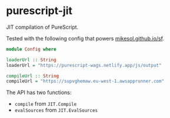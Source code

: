 # purescript-jit

JIT compilation of PureScript.

Tested with the following config that powers [mikesol.github.io/sf](https://mikesol.github.io/sf).

```purescript
module Config where

loaderUrl :: String
loaderUrl = "https://purescript-wags.netlify.app/js/output"

compileUrl :: String
compileUrl = "https://supvghemaw.eu-west-1.awsapprunner.com"
```

The API has two functions:

- `compile` from `JIT.Compile`
- `evalSources` from `JIT.EvalSources`
